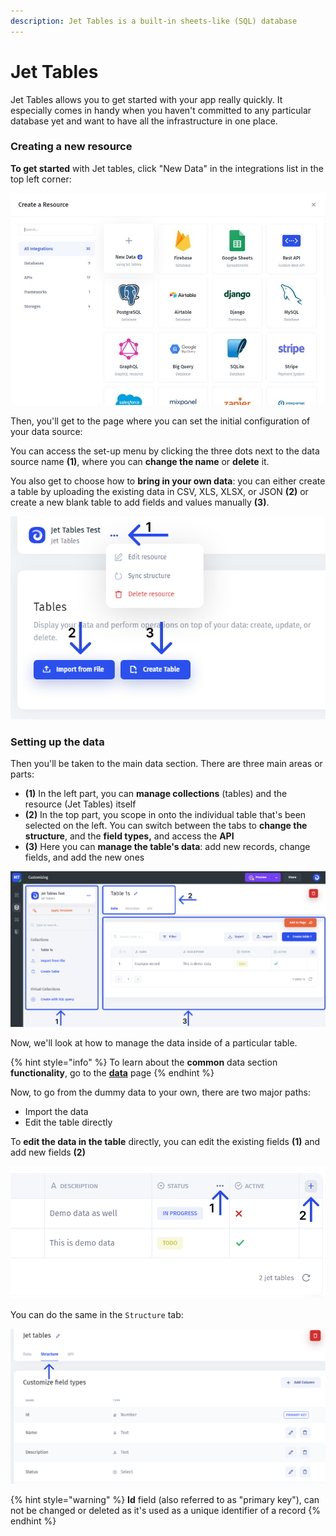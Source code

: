 ```yaml
---
description: Jet Tables is a built-in sheets-like (SQL) database
---
```


# Jet Tables

Jet Tables allows you to get started with your app really quickly. It especially comes in handy when you haven't committed to any particular database yet and want to have all the infrastructure in one place.

### Creating a new resource

**To get started** with Jet tables, click "New Data" in the integrations list in the top left corner:

![](../../.gitbook/assets/ndfbg.JPG)

Then, you'll get to the page where you can set the initial configuration of your data source:

You can access the set-up menu by clicking the three dots next to the data source name **(1)**, where you can **change the name** or **delete** it.

You also get to choose how to **bring in your own data**: you can either create a table by uploading the existing data in CSV, XLS, XLSX, or JSON **(2)** or create a new blank table to add fields and values manually **(3)**.

![](../../.gitbook/assets/dthfyg.png)

### Setting up the data

Then you'll be taken to the main data section. There are three main areas or parts:

* **(1)** In the left part, you can **manage collections** (tables) and the resource (Jet Tables) itself
* **(2)** In the top part, you scope in onto the individual table that's been selected on the left. You can switch between the tabs to **change the structure**, and the **field types,** and access the **API**
* **(3)** Here you can **manage the table's data**: add new records, change fields, and add the new ones

![](../../.gitbook/assets/dthfb.png)

Now, we'll look at how to manage the data inside of a particular table.

{% hint style="info" %}
To learn about the **common** data section **functionality**, go to the [**data**](../jet-ui/data.md) page
{% endhint %}

Now, to go from the dummy data to your own, there are two major paths:

* Import the data
* Edit the table directly

To **edit the data in the table** directly, you can edit the existing fields **(1)** and add new fields **(2)**

![](<../../.gitbook/assets/thdr6f (1).png>)

You can do the same in the `Structure` tab:

![](../../.gitbook/assets/dyktfugky.png)

{% hint style="warning" %}
**Id** field (also referred to as "primary key"), can not be changed or deleted as it's used as a unique identifier of a record
{% endhint %}
